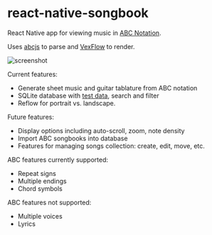 # react-native-songbook

React Native app for viewing music in [ABC Notation](https://en.wikipedia.org/wiki/ABC_notation).

Uses [abcjs](https://github.com/paulrosen/abcjs) to parse and [VexFlow](https://github.com/0xfe/vexflow) to render.

![screenshot](https://matthewdorner.github.io/reactnativesongbook.png)

Current features:
- Generate sheet music and guitar tablature from ABC notation
- SQLite database with [test data](https://github.com/jukedeck/nottingham-dataset), search and filter
- Reflow for portrait vs. landscape.

Future features:
- Display options including auto-scroll, zoom, note density
- Import ABC songbooks into database
- Features for managing songs collection: create, edit, move, etc.

ABC features currently supported:
- Repeat signs
- Multiple endings
- Chord symbols

ABC features not supported:
- Multiple voices
- Lyrics
